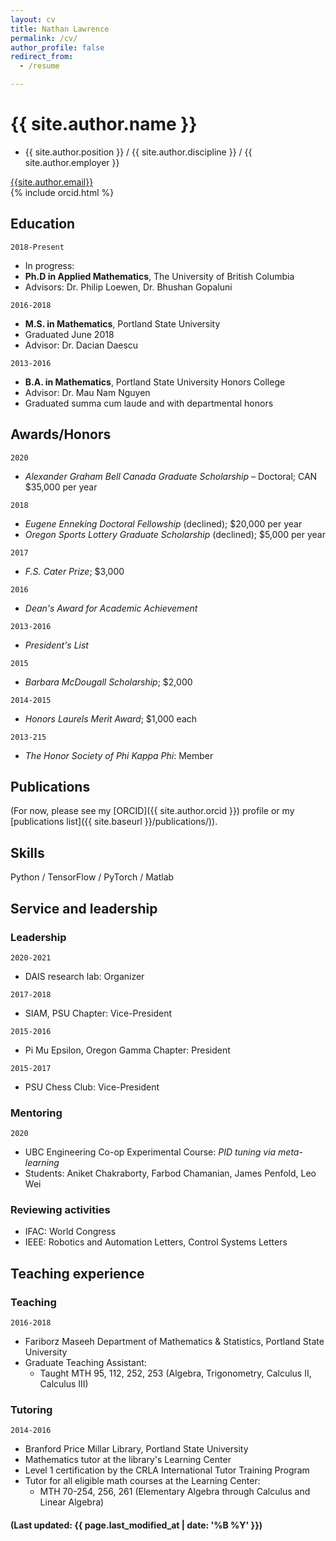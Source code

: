 ```yaml
---
layout: cv
title: Nathan Lawrence
permalink: /cv/
author_profile: false
redirect_from:
  - /resume

---
```




# {{ site.author.name }}

- {{ site.author.position }} / {{ site.author.discipline }} / {{ site.author.employer }}

<div id="webaddress">
<a href="mailto:{{site.author.email}}">{{site.author.email}}</a>
</div>
<div id="webaddress">
{% include orcid.html %}
</div>


<!-- ## Currently

Standing on the shoulders of giants

### Specialized in

Laws of motion, gravitation, minting coins, disliking [Robert Hooke](http://en.wikipedia.org/wiki/Robert_Hooke)


### Research interests

Cooling, power series, optics, alchemy, planetary motions, apples. -->


## Education


`2018-Present`
- In progress:
- **Ph.D in Applied Mathematics**, The University of British Columbia
- Advisors: Dr. Philip Loewen, Dr. Bhushan Gopaluni


`2016-2018`
- **M.S. in Mathematics**, Portland State University
- Graduated June 2018
- Advisor: Dr. Dacian Daescu

`2013-2016`
- **B.A. in  Mathematics**, Portland State University Honors College
- Advisor: Dr. Mau Nam Nguyen
- Graduated summa cum laude and with departmental honors


## Awards/Honors

`2020`
- *Alexander Graham Bell Canada Graduate Scholarship* – Doctoral; CAN $35,000 per year

`2018`
- *Eugene Enneking Doctoral Fellowship* (declined); \$20,000 per year
- *Oregon Sports Lottery Graduate Scholarship* (declined); \$5,000 per year

`2017`
- *F.S. Cater Prize*; \$3,000

`2016`
- *Dean's Award for Academic Achievement*

`2013-2016`
- *President's List*

`2015`
- *Barbara McDougall Scholarship*; \$2,000

`2014-2015`
- *Honors Laurels Merit Award*; \$1,000 each

`2013-215`
- *The Honor Society of Phi Kappa Phi*: Member

## Publications

(For now, please see my [ORCID]({{ site.author.orcid }}) profile or my [publications list]({{ site.baseurl }}/publications/)).

<!-- A list is also available [online](http://scholar.google.co.uk/citations?user=LTOTl0YAAAAJ) -->

## Skills

Python / TensorFlow / PyTorch / Matlab

## Service and leadership

### Leadership

`2020-2021`
- DAIS research lab: Organizer

`2017-2018`
- SIAM, PSU Chapter: Vice-President

`2015-2016`
- Pi Mu Epsilon, Oregon Gamma Chapter: President

`2015-2017`
- PSU Chess Club: Vice-President

### Mentoring

`2020`
- UBC Engineering Co-op Experimental Course: *PID tuning via meta-learning*
- Students: Aniket Chakraborty, Farbod Chamanian, James Penfold, Leo Wei

### Reviewing activities

- IFAC: World Congress
- IEEE: Robotics and Automation Letters, Control Systems Letters

## Teaching experience

### Teaching

`2016-2018`
- Fariborz Maseeh Department of Mathematics &  Statistics, Portland State University
- Graduate Teaching Assistant:
  - Taught MTH 95, 112, 252, 253 (Algebra, Trigonometry, Calculus II, Calculus III)

### Tutoring
`2014-2016`
- Branford Price Millar Library, Portland State University
- Mathematics tutor at the library's Learning Center
- Level 1 certification by the CRLA International Tutor Training Program
- Tutor for all eligible math courses at the Learning Center:
  - MTH 70-254, 256, 261 (Elementary Algebra through Calculus and Linear Algebra)

#### (Last updated: {{ page.last_modified_at | date: '%B %Y' }})
